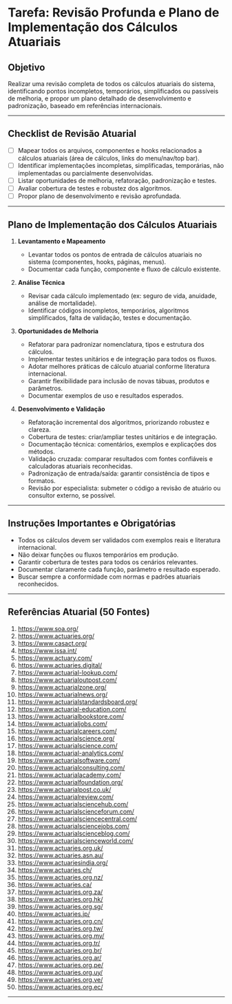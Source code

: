 # Tarefa: Revisão Profunda e Plano de Implementação dos Cálculos Atuariais

## Objetivo

Realizar uma revisão completa de todos os cálculos atuariais do sistema, identificando pontos incompletos, temporários, simplificados ou passíveis de melhoria, e propor um plano detalhado de desenvolvimento e padronização, baseado em referências internacionais.

---

## Checklist de Revisão Atuarial

- [ ] Mapear todos os arquivos, componentes e hooks relacionados a cálculos atuariais (área de cálculos, links do menu/nav/top bar).
- [ ] Identificar implementações incompletas, simplificadas, temporárias, não implementadas ou parcialmente desenvolvidas.
- [ ] Listar oportunidades de melhoria, refatoração, padronização e testes.
- [ ] Avaliar cobertura de testes e robustez dos algoritmos.
- [ ] Propor plano de desenvolvimento e revisão aprofundada.

---

## Plano de Implementação dos Cálculos Atuariais

1. **Levantamento e Mapeamento**
   - Levantar todos os pontos de entrada de cálculos atuariais no sistema (componentes, hooks, páginas, menus).
   - Documentar cada função, componente e fluxo de cálculo existente.

2. **Análise Técnica**
   - Revisar cada cálculo implementado (ex: seguro de vida, anuidade, análise de mortalidade).
   - Identificar códigos incompletos, temporários, algoritmos simplificados, falta de validação, testes e documentação.

3. **Oportunidades de Melhoria**
   - Refatorar para padronizar nomenclatura, tipos e estrutura dos cálculos.
   - Implementar testes unitários e de integração para todos os fluxos.
   - Adotar melhores práticas de cálculo atuarial conforme literatura internacional.
   - Garantir flexibilidade para inclusão de novas tábuas, produtos e parâmetros.
   - Documentar exemplos de uso e resultados esperados.

4. **Desenvolvimento e Validação**
   - Refatoração incremental dos algoritmos, priorizando robustez e clareza.
   - Cobertura de testes: criar/ampliar testes unitários e de integração.
   - Documentação técnica: comentários, exemplos e explicações dos métodos.
   - Validação cruzada: comparar resultados com fontes confiáveis e calculadoras atuariais reconhecidas.
   - Padronização de entrada/saída: garantir consistência de tipos e formatos.
   - Revisão por especialista: submeter o código a revisão de atuário ou consultor externo, se possível.

---

## Instruções Importantes e Obrigatórias

- Todos os cálculos devem ser validados com exemplos reais e literatura internacional.
- Não deixar funções ou fluxos temporários em produção.
- Garantir cobertura de testes para todos os cenários relevantes.
- Documentar claramente cada função, parâmetro e resultado esperado.
- Buscar sempre a conformidade com normas e padrões atuariais reconhecidos.

---

## Referências Atuarial (50 Fontes)

1. https://www.soa.org/
2. https://www.actuaries.org/
3. https://www.casact.org/
4. https://www.issa.int/
5. https://www.actuary.com/
6. https://www.actuaries.digital/
7. https://www.actuarial-lookup.com/
8. https://www.actuarialoutpost.com/
9. https://www.actuarialzone.org/
10. https://www.actuarialnews.org/
11. https://www.actuarialstandardsboard.org/
12. https://www.actuarial-education.com/
13. https://www.actuarialbookstore.com/
14. https://www.actuarialjobs.com/
15. https://www.actuarialcareers.com/
16. https://www.actuarialscience.org/
17. https://www.actuarialscience.com/
18. https://www.actuarial-analytics.com/
19. https://www.actuarialsoftware.com/
20. https://www.actuarialconsulting.com/
21. https://www.actuarialacademy.com/
22. https://www.actuarialfoundation.org/
23. https://www.actuarialpost.co.uk/
24. https://www.actuarialreview.com/
25. https://www.actuarialsciencehub.com/
26. https://www.actuarialscienceforum.com/
27. https://www.actuarialsciencecentral.com/
28. https://www.actuarialsciencejobs.com/
29. https://www.actuarialscienceblog.com/
30. https://www.actuarialscienceworld.com/
31. https://www.actuaries.org.uk/
32. https://www.actuaries.asn.au/
33. https://www.actuariesindia.org/
34. https://www.actuaries.ch/
35. https://www.actuaries.org.nz/
36. https://www.actuaries.ca/
37. https://www.actuaries.org.za/
38. https://www.actuaries.org.hk/
39. https://www.actuaries.org.sg/
40. https://www.actuaries.jp/
41. https://www.actuaries.org.cn/
42. https://www.actuaries.org.tw/
43. https://www.actuaries.org.my/
44. https://www.actuaries.org.tr/
45. https://www.actuaries.org.br/
46. https://www.actuaries.org.ar/
47. https://www.actuaries.org.pe/
48. https://www.actuaries.org.uy/
49. https://www.actuaries.org.ve/
50. https://www.actuaries.org.ec/

---
